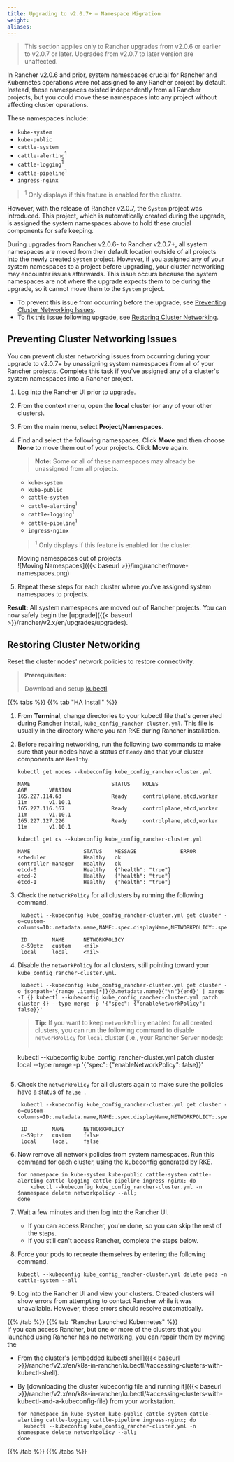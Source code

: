```yaml
---
title: Upgrading to v2.0.7+ — Namespace Migration
weight:
aliases:
---
```

>This section applies only to Rancher upgrades from v2.0.6 or earlier to v2.0.7 or later. Upgrades from v2.0.7 to later version are unaffected.

In Rancher v2.0.6 and prior, system namespaces crucial for Rancher and Kubernetes operations were not assigned to any Rancher project by default. Instead, these namespaces existed independently from all Rancher projects, but you could move these namespaces into any project without affecting cluster operations.

These namespaces include:

- `kube-system`
- `kube-public`
- `cattle-system`
- `cattle-alerting`<sup>1</sup>
- `cattle-logging`<sup>1</sup>
- `cattle-pipeline`<sup>1</sup>
- `ingress-nginx`

><sup>1</sup> Only displays if this feature is enabled for the cluster.

However, with the release of Rancher v2.0.7, the `System` project was introduced. This project, which is automatically created during the upgrade, is assigned the system namespaces above to hold these crucial components for safe keeping.

During upgrades from Rancher v2.0.6- to Rancher v2.0.7+, all system namespaces are moved from their default location outside of all projects into the newly created `System` project. However, if you assigned any of your system namespaces to a project before upgrading, your cluster networking may encounter issues afterwards. This issue occurs because the system namespaces are not where the upgrade expects them to be during the upgrade, so it cannot move them to the `System` project.

- To prevent this issue from occurring before the upgrade, see [Preventing Cluster Networking Issues](#preventing-cluster-networking-issues).
- To fix this issue following upgrade, see [Restoring Cluster Networking](#restoring-cluster-networking).

## Preventing Cluster Networking Issues

You can prevent cluster networking issues from occurring during your upgrade to v2.0.7+ by unassigning system namespaces from all of your Rancher projects. Complete this task if you've assigned any of a cluster's system namespaces into a Rancher project.

1. Log into the Rancher UI prior to upgrade.

1. From the context menu, open the **local** cluster (or any of your other clusters).

1. From the main menu, select **Project/Namespaces**.

1. Find and select the following namespaces. Click **Move** and then choose **None** to move them out of your projects. Click **Move** again.

    >**Note:** Some or all of these namespaces may already be unassigned from all projects.

    - `kube-system`
    - `kube-public`
    - `cattle-system`
    - `cattle-alerting`<sup>1</sup>
    - `cattle-logging`<sup>1</sup>
    - `cattle-pipeline`<sup>1</sup>
    - `ingress-nginx`

    ><sup>1</sup> Only displays if this feature is enabled for the cluster.

    <figcaption>Moving namespaces out of projects</figcaption>
    ![Moving Namespaces]({{< baseurl >}}/img/rancher/move-namespaces.png)

1. Repeat these steps for each cluster where you've assigned system namespaces to projects.

**Result:** All system namespaces are moved out of Rancher projects. You can now safely begin the [upgrade]({{< baseurl >}}/rancher/v2.x/en/upgrades/upgrades).

## Restoring Cluster Networking

Reset the cluster nodes' network policies to restore connectivity.

>**Prerequisites:**
>
>Download and setup [kubectl](https://kubernetes.io/docs/tasks/tools/install-kubectl/).

{{% tabs %}}
{{% tab "HA Install" %}}
1. From **Terminal**, change directories to your kubectl file that's generated during Rancher install, `kube_config_rancher-cluster.yml`. This file is usually in the directory where you ran RKE during Rancher installation.

1. Before repairing networking, run the following two commands to make sure that your nodes have a status of `Ready` and that your cluster components are `Healthy`.

    ```
    kubectl get nodes --kubeconfig kube_config_rancher-cluster.yml

    NAME                          STATUS    ROLES                      AGE       VERSION
    165.227.114.63                Ready     controlplane,etcd,worker   11m       v1.10.1
    165.227.116.167               Ready     controlplane,etcd,worker   11m       v1.10.1
    165.227.127.226               Ready     controlplane,etcd,worker   11m       v1.10.1

    kubectl get cs --kubeconfig kube_config_rancher-cluster.yml

    NAME                 STATUS    MESSAGE              ERROR
    scheduler            Healthy   ok
    controller-manager   Healthy   ok
    etcd-0               Healthy   {"health": "true"}
    etcd-2               Healthy   {"health": "true"}
    etcd-1               Healthy   {"health": "true"}
    ```

1. Check the `networkPolicy` for all clusters by running the following command.

        kubectl --kubeconfig kube_config_rancher-cluster.yml get cluster -o=custom-columns=ID:.metadata.name,NAME:.spec.displayName,NETWORKPOLICY:.spec.enableNetworkPolicy

        ID        NAME      NETWORKPOLICY
        c-59ptz   custom    <nil>
        local     local     <nil>


1. Disable the `networkPolicy` for all clusters, still pointing toward your `kube_config_rancher-cluster.yml`.

        kubectl --kubeconfig kube_config_rancher-cluster.yml get cluster -o jsonpath='{range .items[*]}{@.metadata.name}{"\n"}{end}' | xargs -I {} kubectl --kubeconfig kube_config_rancher-cluster.yml patch cluster {} --type merge -p '{"spec": {"enableNetworkPolicy": false}}'

    >**Tip:** If you want to keep `networkPolicy` enabled for all created clusters, you can run the following command to disable `networkPolicy` for `local` cluster (i.e., your Rancher Server nodes):
    >
    >```
     kubectl --kubeconfig kube_config_rancher-cluster.yml patch cluster local --type merge -p '{"spec": {"enableNetworkPolicy": false}}'
     ```

1. Check the `networkPolicy` for all clusters again to make sure the policies have a status of `false `.

        kubectl --kubeconfig kube_config_rancher-cluster.yml get cluster -o=custom-columns=ID:.metadata.name,NAME:.spec.displayName,NETWORKPOLICY:.spec.enableNetworkPolicy

        ID        NAME      NETWORKPOLICY
        c-59ptz   custom    false
        local     local     false

1. Now remove all network policies from system namespaces.  Run this command for each cluster, using the kubeconfig generated by RKE.

    ```
    for namespace in kube-system kube-public cattle-system cattle-alerting cattle-logging cattle-pipeline ingress-nginx; do
        kubectl --kubeconfig kube_config_rancher-cluster.yml -n $namespace delete networkpolicy --all;
    done
    ```

1. Wait a few minutes and then log into the Rancher UI.

    - If you can access Rancher, you're done, so you can skip the rest of the steps.
    - If you still can't access Rancher, complete the steps below.

1. Force your pods to recreate themselves by entering the following command.

    ```
    kubectl --kubeconfig kube_config_rancher-cluster.yml delete pods -n cattle-system --all
    ```

1. Log into the Rancher UI and view your clusters. Created clusters will show errors from attempting to contact Rancher while it was unavailable. However, these errors should resolve automatically.

{{% /tab %}}
{{% tab "Rancher Launched Kubernetes" %}}
<br/>
If you can access Rancher, but one or more of the clusters that you launched using Rancher has no networking, you can repair them by moving the

- From the cluster's [embedded kubectl shell]({{< baseurl >}}/rancher/v2.x/en/k8s-in-rancher/kubectl/#accessing-clusters-with-kubectl-shell).
- By [downloading the cluster kubeconfig file and running it]({{< baseurl >}}/rancher/v2.x/en/k8s-in-rancher/kubectl/#accessing-clusters-with-kubectl-and-a-kubeconfig-file) from your workstation.

    ```
    for namespace in kube-system kube-public cattle-system cattle-alerting cattle-logging cattle-pipeline ingress-nginx; do
      kubectl --kubeconfig kube_config_rancher-cluster.yml -n $namespace delete networkpolicy --all;
    done
    ```

{{% /tab %}}
{{% /tabs %}}


